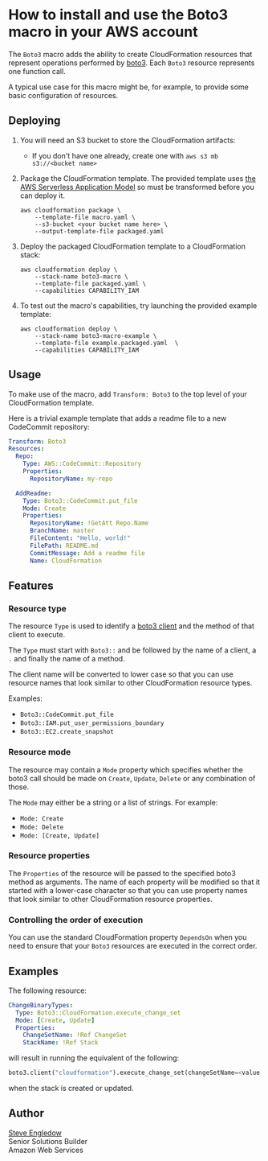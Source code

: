 # How to install and use the Boto3 macro in your AWS account

The `Boto3` macro adds the ability to create CloudFormation resources that
represent operations performed by [boto3](http://boto3.readthedocs.io/). Each
`Boto3` resource represents one function call.

A typical use case for this macro might be, for example, to provide some basic
configuration of resources.

## Deploying

1. You will need an S3 bucket to store the CloudFormation artifacts:
    * If you don't have one already, create one with `aws s3 mb s3://<bucket name>`

2. Package the CloudFormation template. The provided template uses [the AWS
   Serverless Application
   Model](https://aws.amazon.com/about-aws/whats-new/2016/11/introducing-the-aws-serverless-application-model/)
   so must be transformed before you can deploy it.

    ```shell
    aws cloudformation package \
        --template-file macro.yaml \
        --s3-bucket <your bucket name here> \
        --output-template-file packaged.yaml
    ```

3. Deploy the packaged CloudFormation template to a CloudFormation stack:

    ```shell
    aws cloudformation deploy \
        --stack-name boto3-macro \
        --template-file packaged.yaml \
        --capabilities CAPABILITY_IAM
    ```

4. To test out the macro's capabilities, try launching the provided example template:

    ```shell
    aws cloudformation deploy \
        --stack-name boto3-macro-example \
        --template-file example.packaged.yaml  \
        --capabilities CAPABILITY_IAM
    ```

## Usage

To make use of the macro, add `Transform: Boto3` to the top level of your
CloudFormation template.

Here is a trivial example template that adds a readme file to a new CodeCommit
repository:

```yaml
Transform: Boto3
Resources:
  Repo:
    Type: AWS::CodeCommit::Repository
    Properties:
      RepositoryName: my-repo

  AddReadme:
    Type: Boto3::CodeCommit.put_file
    Mode: Create
    Properties:
      RepositoryName: !GetAtt Repo.Name
      BranchName: master
      FileContent: "Hello, world!"
      FilePath: README.md
      CommitMessage: Add a readme file
      Name: CloudFormation
```

## Features

### Resource type

The resource `Type` is used to identify a [boto3
client](https://boto3.amazonaws.com/v1/documentation/api/latest/guide/clients.html)
and the method of that client to execute.

The `Type` must start with `Boto3::` and be followed by the name of a client, a
`.` and finally the name of a method.

The client name will be converted to lower case so that you can use resource
names that look similar to other CloudFormation resource types.

Examples:
* `Boto3::CodeCommit.put_file`
* `Boto3::IAM.put_user_permissions_boundary`
* `Boto3::EC2.create_snapshot`

### Resource mode

The resource may contain a `Mode` property which specifies whether the boto3
call should be made on `Create`, `Update`, `Delete` or any combination of
those.

The `Mode` may either be a string or a list of strings. For example:

* `Mode: Create`
* `Mode: Delete`
* `Mode: [Create, Update]`

### Resource properties

The `Properties` of the resource will be passed to the specified boto3 method
as arguments. The name of each property will be modified so that it started
with a lower-case character so that you can use property names that look
similar to other CloudFormation resource properties.

### Controlling the order of execution

You can use the standard CloudFormation property `DependsOn` when you need to
ensure that your `Boto3` resources are executed in the correct order.

## Examples


The following resource:

```yaml
ChangeBinaryTypes:
  Type: Boto3::CloudFormation.execute_change_set
  Mode: [Create, Update]
  Properties:
    ChangeSetName: !Ref ChangeSet
    StackName: !Ref Stack
```

will result in running the equivalent of the following:

```python
boto3.client("cloudformation").execute_change_set(changeSetName=<value of ChangeSet>, stackName=<value of StackName>)
```

when the stack is created or updated.

## Author

[Steve Engledow](https://linkedin.com/in/stilvoid)  
Senior Solutions Builder  
Amazon Web Services
